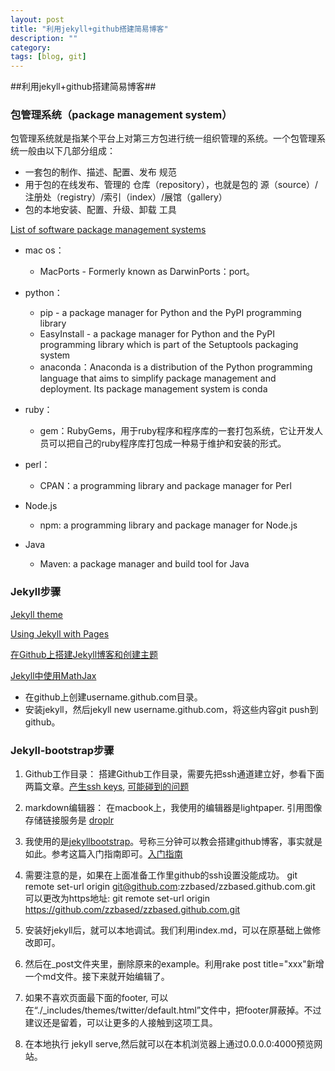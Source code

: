 ```yaml
---
layout: post
title: "利用jekyll+github搭建简易博客"
description: ""
category:
tags: [blog, git]
---
```


##利用jekyll+github搭建简易博客##

### 包管理系统（package management system）
包管理系统就是指某个平台上对第三方包进行统一组织管理的系统。一个包管理系统一般由以下几部分组成：

- 一套包的制作、描述、配置、发布 规范
- 用于包的在线发布、管理的 仓库（repository），也就是包的 源（source）/注册处（registry）/索引（index）/展馆（gallery）
- 包的本地安装、配置、升级、卸载 工具

[List of software package management systems](http://en.wikipedia.org/wiki/List_of_software_package_management_systems)

- mac os：
	- MacPorts - Formerly known as DarwinPorts：port。
- python：
	- pip - a package manager for Python and the PyPI programming library
	- EasyInstall - a package manager for Python and the PyPI programming library which is part of the Setuptools packaging system
	- anaconda：Anaconda is a distribution of the Python programming language that aims to simplify package management and deployment. Its package management system is conda

- ruby：
	- gem：RubyGems，用于ruby程序和程序库的一套打包系统，它让开发人员可以把自己的ruby程序库打包成一种易于维护和安装的形式。

- perl：
	- CPAN：a programming library and package manager for Perl

- Node.js
	- npm: a programming library and package manager for Node.js

- Java
	- Maven: a package manager and build tool for Java

### Jekyll步骤

[Jekyll theme](http://jekyllthemes.org)

[Using Jekyll with Pages](https://help.github.com/articles/using-jekyll-with-pages/)

[在Github上搭建Jekyll博客和创建主题](http://yansu.org/2014/02/12/how-to-deploy-a-blog-on-github-by-jekyll.html)

[Jekyll中使用MathJax](http://www.pkuwwt.tk/linux/2013-12-03-jekyll-using-mathjax/)

- 在github上创建username.github.com目录。
- 安装jekyll，然后jekyll new username.github.com，将这些内容git push到github。

### Jekyll-bootstrap步骤 ###
1. Github工作目录：
搭建Github工作目录，需要先把ssh通道建立好，参看下面两篇文章。[产生ssh keys](https://help.github.com/articles/generating-ssh-keys), [可能碰到的问题](https://help.github.com/articles/error-permission-denied-publickey)

2. markdown编辑器：
在macbook上，我使用的编辑器是lightpaper. 引用图像存储链接服务是 [droplr](droplr.com)

3. 我使用的是[jekyllbootstrap](http://jekyllbootstrap.com)。号称三分钟可以教会搭建github博客，事实就是如此。参考这篇入门指南即可。[入门指南](http://jekyllbootstrap.com/usage/jekyll-quick-start.html)

4. 需要注意的是，如果在上面准备工作里github的ssh设置没能成功。
	git remote set-url origin git@github.com:zzbased/zzbased.github.com.git
	可以更改为https地址:
	git remote set-url origin https://github.com/zzbased/zzbased.github.com.git

5. 安装好jekyll后，就可以本地调试。我们利用index.md，可以在原基础上做修改即可。

6. 然后在_post文件夹里，删除原来的example。利用rake post title="xxx"新增一个md文件。接下来就开始编辑了。

7. 如果不喜欢页面最下面的footer, 可以在“./_includes/themes/twitter/default.html”文件中，把footer屏蔽掉。不过建议还是留着，可以让更多的人接触到这项工具。

8. 在本地执行 jekyll serve,然后就可以在本机浏览器上通过0.0.0.0:4000预览网站。
